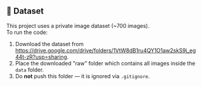 ## 🔗 Dataset

This project uses a private image dataset (~700 images).  
To run the code:

1. Download the dataset from https://drive.google.com/drive/folders/1VtW8dB1ru4QY1O1aw2skS9j_eg44t-zR?usp=sharing.
2. Place the downloaded "raw" folder which contains all images inside the `data` folder.
3. Do **not** push this folder — it is ignored via `.gitignore`.
